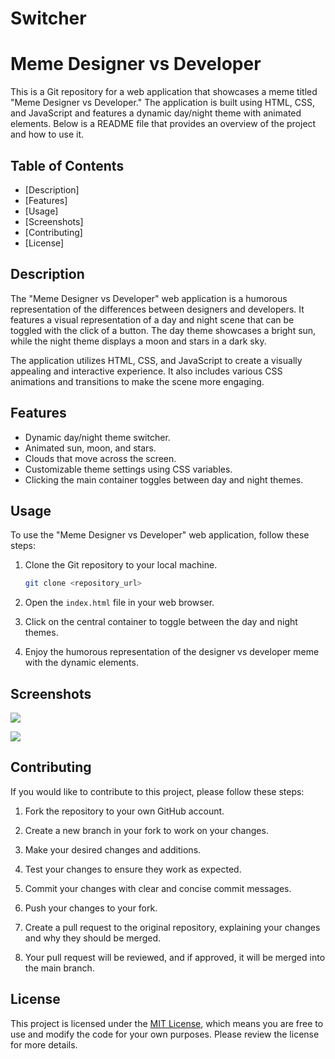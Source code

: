# Switcher
# Meme Designer vs Developer

This is a Git repository for a web application that showcases a meme titled "Meme Designer vs Developer." The application is built using HTML, CSS, and JavaScript and features a dynamic day/night theme with animated elements. Below is a README file that provides an overview of the project and how to use it.

## Table of Contents

- [Description]
- [Features]
- [Usage]
- [Screenshots]
- [Contributing]
- [License]

## Description

The "Meme Designer vs Developer" web application is a humorous representation of the differences between designers and developers. It features a visual representation of a day and night scene that can be toggled with the click of a button. The day theme showcases a bright sun, while the night theme displays a moon and stars in a dark sky.

The application utilizes HTML, CSS, and JavaScript to create a visually appealing and interactive experience. It also includes various CSS animations and transitions to make the scene more engaging.

## Features

- Dynamic day/night theme switcher.
- Animated sun, moon, and stars.
- Clouds that move across the screen.
- Customizable theme settings using CSS variables.
- Clicking the main container toggles between day and night themes.

## Usage

To use the "Meme Designer vs Developer" web application, follow these steps:

1. Clone the Git repository to your local machine.

   ```bash
   git clone <repository_url>
   ```

2. Open the `index.html` file in your web browser.

3. Click on the central container to toggle between the day and night themes.

4. Enjoy the humorous representation of the designer vs developer meme with the dynamic elements.

## Screenshots
![](https://github.com/khatiainanashvili/Switcher/assets/118260235/97efeb47-3821-4fa2-a6b2-2b3f3ac21406)

![](https://github.com/khatiainanashvili/Switcher/assets/118260235/02a163ad-e1eb-42d6-a0e9-79371906b42b)


## Contributing

If you would like to contribute to this project, please follow these steps:

1. Fork the repository to your own GitHub account.

2. Create a new branch in your fork to work on your changes.

3. Make your desired changes and additions.

4. Test your changes to ensure they work as expected.

5. Commit your changes with clear and concise commit messages.

6. Push your changes to your fork.

7. Create a pull request to the original repository, explaining your changes and why they should be merged.

8. Your pull request will be reviewed, and if approved, it will be merged into the main branch.

## License

This project is licensed under the [MIT License](LICENSE), which means you are free to use and modify the code for your own purposes. Please review the license for more details.
